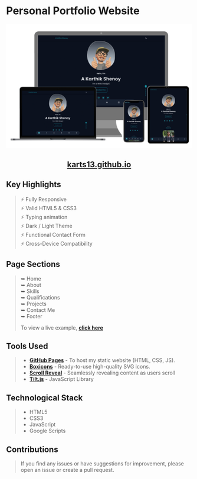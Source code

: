 # Personal Portfolio Website

<div align="center">
  <img alt="Mockup" src="assets/img/MockUp.png" />
    <h2>
      <a href="https://karts13.github.io/">
        karts13.github.io
      </a>
    </h2> 
</div>

## Key Highlights

> ⚡️ Fully Responsive\
> ⚡️ Valid HTML5 & CSS3\
> ⚡️ Typing animation\
> ⚡️ Dark / Light Theme\
> ⚡️ Functional Contact Form\
> ⚡️ Cross-Device Compatibility

## Page Sections

> ➥ Home\
> ➥ About\
> ➥ Skills \
> ➥ Qualifications \
> ➥ Projects\
> ➥ Contact Me\
> ➥ Footer
>
> To view a live example, **[click here](https://karts13.github.io/)**

## Tools Used

> - [**GitHub Pages**](https://docs.github.com/en/pages) - To host my static website (HTML, CSS, JS).
> - [**Boxicons**](https://boxicons.com/) - Ready-to-use high-quality SVG icons.
> - [**Scroll Reveal**](https://scrollrevealjs.org/) - Seamlessly revealing content as users scroll
> - [**Tilt.js**](https://gijsroge.github.io/tilt.js/) - JavaScript Library

## Technological Stack
> - HTML5
> - CSS3
> - JavaScript
> - Google Scripts

## Contributions

> If you find any issues or have suggestions for improvement, please open an issue or create a pull request.